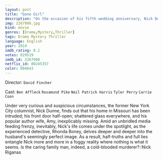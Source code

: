 ```yaml
---
layout: post
title: "Gone Girl"
description: "On the occasion of his fifth wedding anniversary, Nick Dunne reports that his wife, Amy, has gone missing. Under pressure from the police and a growing media frenzy, Nick's portrait of a blissful union begins to crumble. Soon his lies, deceits and strange behavior have everyone asking the same dark question: Did Nick Dunne kill his wife?.."
img: 2267998.jpg
kind: movie
genres: [Drama,Mystery,Thriller]
tags: Drama Mystery Thriller 
language: English
year: 2014
imdb_rating: 8.1
votes: 829519
imdb_id: 2267998
netflix_id: 80245357
color: 004643
---
```

Director: `David Fincher`  

Cast: `Ben Affleck` `Rosamund Pike` `Neil Patrick Harris` `Tyler Perry` `Carrie Coon` 

Under very curious and suspicious circumstances, the former New York City columnist, Nick Dunne, finds out that his home in Missouri has been intruded; his front door half-open; shattered glass everywhere, and his popular author wife, Amy, inexplicably missing. Amid an unbridled media feeding frenzy, inevitably, Nick's life comes under the spotlight, as the experienced detective, Rhonda Boney, delves deeper and deeper into the husband's seemingly perfect image. As a result, half-truths and full lies entangle Nick more and more in a foggy reality where nothing is what it seems. Is the caring family man, indeed, a cold-blooded murderer?::Nick Riganas